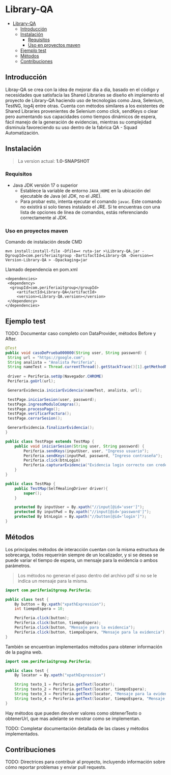 # Library-QA

- [Library-QA](#library-qa)
	- [Introducción](#introducción)
	- [Instalación](#instalación)
		- [Requisitos](#requisitos)
		- [Uso en proyectos maven](#uso-en-proyectos-maven)
	- [Ejemplo test](#ejemplo-test)
	- [Métodos](#métodos)
	- [Contribuciones](#contribuciones)

## Introducción

Libray-QA se crea con la idea de mejorar dia a dia, basado en el código y necesidades que satisfacía las Shared Libraries se diseño eh implemento el proyecto de Library-QA haciendo uso de tecnologías como Java, Selenium, TestNG, log4j entre otras. Cuenta con métodos similares a los existentes de Shared Libraries provenientes de Selenium como click, sendKeys o clear pero aumentando sus capacidades como tiempos dinámicos de espera, fácil manejo de la generación de evidencias, mientras su complejidad disminuía favoreciendo su uso dentro de la fabrica QA - Squad Automatización.

## Instalación

> La version actual: **1.0-SNAPSHOT**

### Requisitos

- Java JDK versión 17 o superior
  - Establece la variable de entorno `JAVA_HOME` en la ubicación del ejecutable de Java (el JDK, no el JRE).
  - Para probar esto, intenta ejecutar el comando ```javac```. Este comando no existirá si solo tienes instalado el JRE. Si te encuentras con una lista de opciones de línea de comandos, estás referenciando correctamente al JDK.

### Uso en proyectos maven

Comando de instalación desde CMD

``` CMD
mvn install:install-file -Dfile=< ruta-jar >\Library-QA.jar -DgroupId=com.periferiaitgroup -DartifactId=Library-QA -Dversion=< Version-Library-QA > -Dpackaging=jar
```

Llamado dependencia en pom.xml

``` MAVEN
<dependencies>
 <dependency>
  <groupId>com.periferiaitgroup</groupId>
     <artifactId>Library-QA</artifactId>
     <version><Library-QA.version></version>
 </dependency>
</dependencies>
```

## Ejemplo test

TODO: Documentar caso completo con DataProvider, métodos Before y After.

``` JAVA
@Test
public void casoDePrueba000000(String user, String password) {
 String url = "https://google.com";
 String analista = "Analista Periferia";
 String nameTest = Thread.currentThread().getStackTrace()[1].getMethodName();
 
 driver = Periferia.setUp(Navegador.CHROME)
 Periferia.goUrl(url);

 GenerarEvidencia.iniciarEvidencia(nameTest, analista, url);

 testPage.iniciarSesion(user, password);
 testPage.ingresoModuloCompras();
 testPage.procesoPago();
 testPage.verificarFactura();
 testPage.cerrarSesion();

 GenerarEvidencia.finalizarEvidencia();
}
```

```JAVA
public class TestPage extends TestMap {
	public void iniciarSesion(String user, String password) {
		Periferia.sendKeys(inputUser, user, "Ingreso usuario");
		Periferia.sendKeys(inputPwd, password, "Ingreso contraseña");
		Periferia.click(btnLogin)
		Periferia.capturarEvidencia("Evidencia login correcto con credenciales, usuario: " + user" y contraseña: " + password)
	}
}
```

```JAVA
public class TestMap {
    public TestMap(SelfHealingDriver driver){
        super();
    }

    protected By inputUser = By.xpath("//input[@id='user']");
    protected By inputPwd = By.xpath("//input[@id='password']");
    protected By btnLogin = By.xpath("//button[@id='login']");
}
```

## Métodos

Los principales métodos de interacción cuentan con la misma estructura de sobrecarga, todos requerirán siempre de un localizador, y si se desea se puede variar el tiempo de espera, un mensaje para la evidencia o ambos parámetros.

> Los métodos no generan el paso dentro del archivo pdf si no se le indica un mensaje para la misma.

``` JAVA
import com.periferiaitgroup.Periferia;

public class test {
	By button = By.xpath("xpathExpression");
	int tiempoEspera = 10;

	Periferia.click(button);
	Periferia.click(button, tiempoEspera);
	Periferia.click(button, "Mensaje para la evidencia");
	Periferia.click(button, tiempoEspera, "Mensaje para la evidencia");	
}
```

También se encuentran implementados métodos para obtener información de la pagina web.

``` JAVA
import com.periferiaitgroup.Periferia;

public class test {
	By locator = By.xpath("xpathExpression")

	String texto_1 = Periferia.getText(locator);
	String texto_2 = Periferia.getText(locator, tiempoEspera);
	String texto_3 = Periferia.getText(locator, "Mensaje para la evidencia");
	String texto_4 = Periferia.getText(locator, tiempoEspera, "Mensaje para la evidencia");
}
```

Hay métodos que pueden devolver valores como obtenerTexto o obtenerUrl, que mas adelante se mostrar como se implementan.

TODO: Completar documentación detallada de las clases y métodos implementados.

## Contribuciones

TODO: Directrices para contribuir al proyecto, incluyendo información sobre cómo reportar problemas y enviar pull requests.
